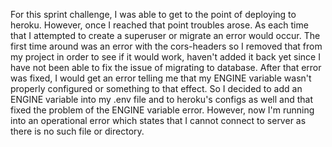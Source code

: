 For this sprint challenge, I was able to get to the point of deploying to heroku.  However, once I reached that point troubles arose.  As each time that I attempted to create a superuser or migrate an error would occur.  The first time around was an error with the cors-headers so I removed that from my project in order to see if it would work, haven't added it back yet since I have not been able to fix the issue of migrating to database.  After that error was fixed, I would get an error telling me that my ENGINE variable wasn't properly configured or something to that effect.  So I decided to add an ENGINE variable into my .env file and to heroku's configs as well and that fixed the problem of the ENGINE variable error.  However, now I'm running into an operational error which states that I cannot connect to server as there is no such file or directory.
